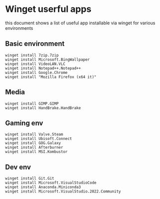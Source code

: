
# Winget userful apps

this document shows a list of useful app installable via winget for various environments


## Basic environment

```
winget install 7zip.7zip
winget install Microsoft.BingWallpaper
winget install VideoLAN.VLC
winget install Notepad++.Notepad++
winget install Google.Chrome
winget install "Mozilla Firefox (x64 it)"
```

## Media

```
winget install GIMP.GIMP
winget install HandBrake.HandBrake
```

## Gaming env

```
winget install Valve.Steam
winget install Ubisoft.Connect
winget install GOG.Galaxy
winget install Afterburner
winget install MSI.Kombustor
```

## Dev env

```
winget install Git.Git
winget install Microsoft.VisualStudioCode
winget install Anaconda.Miniconda3
winget install Microsoft.VisualStudio.2022.Community
```

